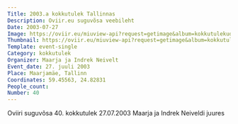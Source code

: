 ```yaml
---
Title: 2003.a kokkutulek Tallinnas
Description: Oviir.eu suguvõsa veebileht
Date: 2003-07-27
Image: https://oviir.eu/miuview-api?request=getimage&album=kokkutulekud&item=2003-40.-kokkutulek-maarja-ja-indrek-neivelt.jpg&size=1200&mode=longest
Thumbnail: https://oviir.eu/miuview-api?request=getimage&album=kokkutulekud&item=2003-40.-kokkutulek-maarja-ja-indrek-neivelt.jpg&size=600&mode=square
Template: event-single
Category: kokkutulek
Organizer: Maarja ja Indrek Neivelt
Event_date: 27. juuli 2003
Place: Maarjamäe, Tallinn
Coordinates: 59.45563, 24.82831
People_count:
Number: 40
---
```


Oviiri suguvõsa 40. kokkutulek 27.07.2003 Maarja ja Indrek Neiveldi juures
